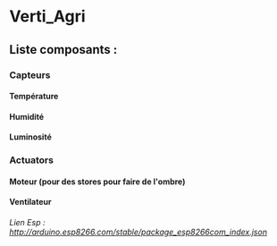 # Verti_Agri


## Liste composants :
### Capteurs
#### Température
#### Humidité 
#### Luminosité

### Actuators
#### Moteur (pour des stores pour faire de l'ombre)
#### Ventilateur 




###### Lien Esp :  http://arduino.esp8266.com/stable/package_esp8266com_index.json


